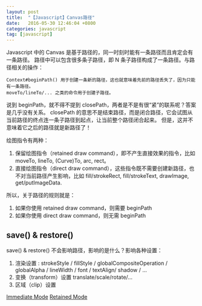 ```yaml
---
layout: post
title:  "【Javascript】Canvas路径"
date:   2016-05-30 12:46:04 +0800
categories: javascript
tag: [javascript]
---
```

Javascript 中的 Canvas 是基于路径的，同一时刻时能有一条路径而且肯定会有一条路径。
路径中可以包含很多条子路径，即 N 条子路径构成了一条路径。与路径相关的操作：

    Context#beginPath() 用于创建一条新的路径，这也就意味着先前的路径丢失了，因为只能有一条路径。
    moveTo/lineTo/... 之类的命令用于创建子路径。

说到 beginPath，就不得不提到 closePath，两者是不是有很“紧”的联系呢？答案是几乎没有关系。
closePath 的意思不是结束路径，而是闭合路径，它会试图从当前路径的终点连一条子路径到起点，让当前整个路径闭合起来。
但是，这并不意味着它之后的路径就是新路径了！

绘图指令有两种：

1. 保留绘图指令（retained draw command），即不产生直接效果的指令，比如 moveTo, lineTo, (Curve)To, arc, rect。
2. 直接绘图指令（direct draw command），这些指令既不需要创建新路径，也不对当前路径产生影响，比如 fill/strokeRect, fill/strokeText, drawImage, get/putImageData.

所以，关于路径的规则就是：

1. 如果你使用 retained draw command，则需要 beginPath
2. 如果你使用 direct draw command，则无需 beginPath

## save() & restore()

save() & restore() 不会影响路径，影响的是什么？影响各种设置：

1. 渲染设置 : strokeStyle / fillStyle / globalCompositeOperation / globalAlpha / lineWidth / font / textAlign/ shadow / ...
2. 变换（transform）设置 translate/scale/rotate/...
3. 区域（clip）设置


[Immediate Mode](https://en.wikipedia.org/wiki/Immediate_mode_(computer_graphics))
[Retained Mode](https://en.wikipedia.org/wiki/Retained_mode)

